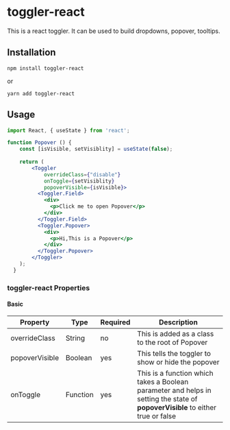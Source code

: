 # toggler-react

This is a react toggler. It can be used to build dropdowns, popover, tooltips.

## Installation

```
npm install toggler-react
```
or
```
yarn add toggler-react
```

## Usage
```jsx harmony
import React, { useState } from 'react';

function Popover () {
    const [isVisible, setVisiblity] = useState(false);
    
    return (
        <Toggler
            overrideClass={"disable"}
            onToggle={setVisiblity}
            popoverVisible={isVisible}>
          <Toggler.Field>
            <div>
              <p>Click me to open Popover</p>
            </div>
          </Toggler.Field>
          <Toggler.Popover>
            <div>
              <p>Hi,This is a Popover</p>
            </div>
          </Toggler.Popover>
        </Toggler>
    );
  }
```


### toggler-react Properties

#### Basic
| Property | Type | Required | Description |
|--------------------------|---------------------|----------|-------------------------------------------------------------------------------------------------------------------------------------------------------------------------------------------------|
| overrideClass | String | no | This is added as a class to the root of Popover |
| popoverVisible | Boolean | yes | This tells the toggler to show or hide the popover|
| onToggle | Function | yes | This is a function which takes a Boolean parameter and helps in setting the state of **popoverVisible** to either true or false|
